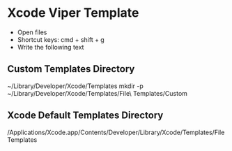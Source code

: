 # Xcode Viper Template

- Open files
- Shortcut keys: cmd + shift + g
- Write the following text

## Custom Templates Directory
~/Library/Developer/Xcode/Templates
mkdir -p ~/Library/Developer/Xcode/Templates/File\ Templates/Custom

## Xcode Default Templates Directory
/Applications/Xcode.app/Contents/Developer/Library/Xcode/Templates/File Templates
